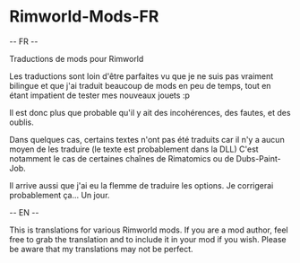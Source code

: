 # Rimworld-Mods-FR

-- FR --

Traductions de mods pour Rimworld

Les traductions sont loin d'être parfaites vu que je ne suis pas vraiment bilingue et que j'ai traduit beaucoup de mods en peu de temps, tout en étant impatient de tester mes nouveaux jouets :p

Il est donc plus que probable qu'il y ait des incohérences, des fautes, et des oublis.

Dans quelques cas, certains textes n'ont pas été traduits car il n'y a aucun moyen de les traduire (le texte est probablement dans la DLL) C'est notamment le cas de certaines chaînes de Rimatomics ou de Dubs-Paint-Job.

Il arrive aussi que j'ai eu la flemme de traduire les options. Je corrigerai probablement ça... Un jour.

-- EN --

This is translations for various Rimworld mods. If you are a mod author, feel free to grab the translation and to include it in your mod if you wish. Please be aware that my translations may not be perfect.
